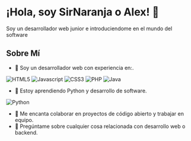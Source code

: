 # ¡Hola, soy SirNaranja o Alex! 👋

Soy un desarrollador web junior e introduciendome en el mundo del software

## Sobre Mí


- 💼 Soy un desarrollador web con experiencia en:.

![HTML5](https://img.shields.io/badge/html5-%23E34F26.svg?style=for-the-badge&logo=html5&logoColor=white)
![Javascript](https://img.shields.io/badge/JavaScript-323330?style=for-the-badge&logo=javascript&logoColor=F7DF1E)
![CSS3](https://img.shields.io/badge/CSS3-1572B6?style=for-the-badge&logo=css3&logoColor=white)
![PHP](https://img.shields.io/badge/php-%23777BB4.svg?style=for-the-badge&logo=php&logoColor=white)
![Java](https://img.shields.io/badge/java-%23ED8B00.svg?style=for-the-badge&logo=openjdk&logoColor=white)

- 🌱 Estoy aprendiendo Python y desarrollo de software.

![Python](https://img.shields.io/badge/python-3670A0?style=for-the-badge&logo=python&logoColor=ffdd54)
- 👯 Me encanta colaborar en proyectos de código abierto y trabajar en equipo.
- 💬 Pregúntame sobre cualquier cosa relacionada con desarrollo web o backend.
